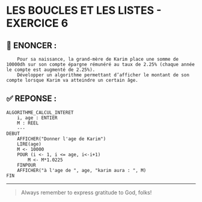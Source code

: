 # LES BOUCLES ET LES LISTES - EXERCICE 6

## 🌟 ENONCER :
```
    Pour sa naissance, la grand-mère de Karim place une somme de 10000dh sur son compte épargne rémunéré au taux de 2.25% (chaque année le compte est augmenté de 2.25%).
    Développer un algorithme permettant d’afficher le montant de son compte lorsque Karim va atteindre un certain âge.
```

## ✅ REPONSE :

````
ALGORITHME_CALCUL_INTERET
    i, age : ENTIER
    M : REEL
    ---
DEBUT
    AFFICHER("Donner l'age de Karim")
    LIRE(age)
    M <- 10000
    POUR (i <- 1, i <= age, i<-i+1)
        M <- M*1.0225
    FINPOUR
    AFFICHER("à l'age de ", age, "karim aura : ", M)
FIN 
````

--- 

> Always remember to express gratitude to God, folks!
